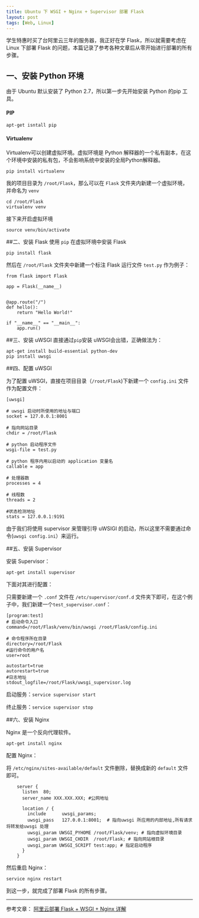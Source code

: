 ```yaml
---
title: Ubuntu 下 WSGI + Nginx + Supervisor 部署 Flask
layout: post
tags: [Web, Linux]
---
```


学生特惠时买了台阿里云三年的服务器，我正好在学 Flask，所以就需要考虑在 Linux 下部署 Flask 的问题，本篇记录了参考各种文章后从零开始进行部署的所有步骤。

## 一、安装 Python 环境

由于 Ubuntu 默认安装了 Python 2.7，所以第一步先开始安装 Python 的pip 工具。

#### PIP

``` shell
apt-get isntall pip
```

#### Virtualenv

Virtualenv可以创建虚拟环境。虚拟环境是 Python 解释器的一个私有副本，在这个环境中安装的私有包，不会影响系统中安装的全局Python解释器。

```
pip install virtualenv
```
我的项目目录为 `/root/Flask`，那么可以在 `Flask` 文件夹内新建一个虚拟环境，并命名为 `venv`

```
cd /root/Flask
virtualenv venv
```
接下来开启虚拟环境
```
source venv/bin/activate
```
##二、安装 Flask
使用 `pip` 在虚拟环境中安装 Flask
```
pip install flask
```
然后在 `/root/Flask` 文件夹中新建一个标注 Flask 运行文件 `test.py` 作为例子：

```
from flask import Flask

app = Flask(__name__)


@app.route("/")
def hello():
    return "Hello World!"
   
if "__name__" == "__main__":
    app.run()
```

##三、安装 uWSGI
直接通过`pip`安装 uWSGI会出错，正确做法为：
```
apt-get install build-essential python-dev
pip install uwsgi
```


##四、配置 uWSGI

为了配置 uWSGI，直接在项目目录（`/root/Flask`)下新建一个 `config.ini` 文件作为配置文件：

```
[uwsgi]

# uwsgi 启动时所使用的地址与端口
socket = 127.0.0.1:8001 

# 指向网站目录
chdir = /root/Flask

# python 启动程序文件
wsgi-file = test.py 

# python 程序内用以启动的 application 变量名
callable = app 

# 处理器数
processes = 4

# 线程数
threads = 2

#状态检测地址
stats = 127.0.0.1:9191
```

由于我们将使用 supervisor 来管理引导 uWSIGI 的启动，所以这里不需要通过命令(`uwsgi config.ini`）来运行。

##五、安装 Supervisor

安装 Supervisor：

```
apt-get install supervisor
```
下面对其进行配置：

只需要新建一个 `.conf` 文件在 `/etc/supervisor/conf.d` 文件夹下即可，在这个例子中，我们新建一个`test_supervisor.conf`：

```
[program:test]
# 启动命令入口
command=/root/Flask/venv/bin/uwsgi /root/Flask/config.ini

# 命令程序所在目录
directory=/root/Flask
#运行命令的用户名
user=root
		
autostart=true
autorestart=true
#日志地址
stdout_logfile=/root/Flask/uwsgi_supervisor.log	
```

启动服务：`service supervisor start`

终止服务：`service supervisor stop`

##六、安装 Nginx

Nginx 是一个反向代理软件。

```
apt-get install nginx
```

配置 Nginx：

将 `/etc/nginx/sites-available/default` 文件删除，替换成新的 `default` 文件即可。

```
	server {
	  listen  80;
	  server_name XXX.XXX.XXX; #公网地址
	
	  location / {
		include      uwsgi_params;
		uwsgi_pass   127.0.0.1:8001;  # 指向uwsgi 所应用的内部地址,所有请求将转发给uwsgi 处理
		uwsgi_param UWSGI_PYHOME /root/Flask/venv; # 指向虚拟环境目录
		uwsgi_param UWSGI_CHDIR  /root/Flask; # 指向网站根目录
		uwsgi_param UWSGI_SCRIPT test:app; # 指定启动程序
	  }
	}
```

然后重启 Nginx：

```
service nginx restart
```

到这一步，就完成了部署 Flask 的所有步骤。

---

参考文章： [阿里云部署 Flask + WSGI + Nginx 详解](http://www.cnblogs.com/Ray-liang/p/4173923.html)
